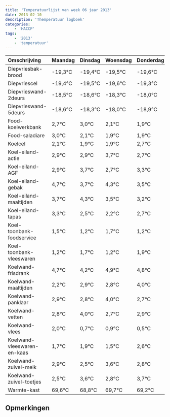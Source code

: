 ```yaml
---
title: 'Temperatuurlijst van week 06 jaar 2013'
date: 2013-02-10
description: 'Themperatuur logboek'
categories:
    - 'HACCP'
tags:
    - '2013'
    - 'temperatuur'
---
```

|Omschrijving|Maandag|Dinsdag|Woensdag|Donderdag|Vrijdag|Zaterdag|Zondag|
|:---|:---|:---|:---|:---|:---|:---|:---|
|Diepvriesbak-brood|-19,3°C|-19,4°C|-19,5°C|-19,6°C|-19,3°C|-19,0°C|-19,9°C|
|Diepvriescel|-19,4°C|-19,5°C|-19,6°C|-19,3°C|-19,0°C|-19,9°C|-20,1°C|
|Diepvrieswand-2deurs|-18,5°C|-18,6°C|-18,3°C|-18,0°C|-18,9°C|-19,1°C|-19,1°C|
|Diepvrieswand-5deurs|-18,6°C|-18,3°C|-18,0°C|-18,9°C|-19,1°C|-19,1°C|-18,3°C|
|Food-koelwerkbank|2,7°C|3,0°C|2,1°C|1,9°C|1,9°C|2,7°C|1,7°C|
|Food-saladiare|3,0°C|2,1°C|1,9°C|1,9°C|2,7°C|1,7°C|2,3°C|
|Koelcel|2,1°C|1,9°C|1,9°C|2,7°C|1,7°C|2,3°C|1,5°C|
|Koel-eiland-actie|2,9°C|2,9°C|3,7°C|2,7°C|3,3°C|2,5°C|2,2°C|
|Koel-eiland-AGF|2,9°C|3,7°C|2,7°C|3,3°C|2,5°C|2,2°C|2,7°C|
|Koel-eiland-gebak|4,7°C|3,7°C|4,3°C|3,5°C|3,2°C|3,7°C|3,2°C|
|Koel-eiland-maaltijden|3,7°C|4,3°C|3,5°C|3,2°C|3,7°C|3,2°C|3,9°C|
|Koel-eiland-tapas|3,3°C|2,5°C|2,2°C|2,7°C|2,2°C|2,9°C|2,8°C|
|Koel-toonbank-foodservice|1,5°C|1,2°C|1,7°C|1,2°C|1,9°C|1,8°C|3,0°C|
|Koel-toonbank-vleeswaren|1,2°C|1,7°C|1,2°C|1,9°C|1,8°C|3,0°C|1,7°C|
|Koelwand-frisdrank|4,7°C|4,2°C|4,9°C|4,8°C|6,0°C|4,7°C|4,9°C|
|Koelwand-maaltijden|2,2°C|2,9°C|2,8°C|4,0°C|2,7°C|2,9°C|2,5°C|
|Koelwand-panklaar|2,9°C|2,8°C|4,0°C|2,7°C|2,9°C|2,5°C|3,6°C|
|Koelwand-vetten|2,8°C|4,0°C|2,7°C|2,9°C|2,5°C|3,6°C|2,8°C|
|Koelwand-vlees|2,0°C|0,7°C|0,9°C|0,5°C|1,6°C|0,8°C|1,7°C|
|Koelwand-vleeswaren-en-kaas|1,7°C|1,9°C|1,5°C|2,6°C|1,8°C|2,7°C|2,2°C|
|Koelwand-zuivel-melk|2,9°C|2,5°C|3,6°C|2,8°C|3,7°C|3,2°C|3,2°C|
|Koelwand-zuivel-toetjes|2,5°C|3,6°C|2,8°C|3,7°C|3,2°C|3,2°C|4,0°C|
|Warmte-kast|69,6°C|68,8°C|69,7°C|69,2°C|69,2°C|70,0°C|69,3°C|

## Opmerkingen


